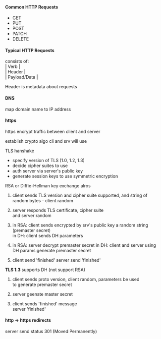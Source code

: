 #### Common HTTP Requests  
- GET  
- PUT  
- POST  
- PATCH  
- DELETE  

#### Typical HTTP Requests  
consists of:  
| Verb |  
| Header |  
| Payload/Data |  

Header is metadata about requests  


#### DNS  
map domain name to IP address   

#### https  
https encrypt traffic between client and server   

establish crypto algo cli and srv will use  

TLS hanshake  
- specify version of TLS (1.0, 1.2, 1.3)  
- decide cipher suites to use  
- auth server via server's public key  
- generate session keys to use symmetric encryption  

RSA or Diffie-Hellman key exchange alros  

1. client sends TLS version and cipher suite supported, 
and string of random bytes - client random  

2. server responds TLS certificate, cipher suite  
and server random  

3. in RSA: client sends encrypted by srv's public key a random string (premaster secret)   
in DH: client sends DH parameters

4. in RSA: server decrypt premaster secret 
in DH: client and server using DH params generate premaster secret  

5. client send 'finished' 
server send 'finished'  

**TLS 1.3** supports DH (not support RSA)  
1. client sends proto version, client random, parameters be used  
to generate premaster secret  

2. server geenate master secret  

3. client sends 'finished' message  
server 'finished'

#### http -> https redirects  
server send status 301 (Moved Permanently)
